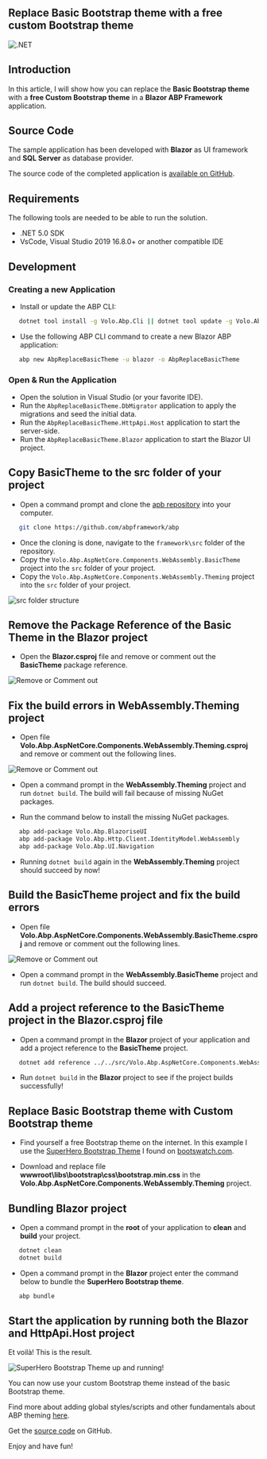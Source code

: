 ## Replace Basic Bootstrap theme with a free custom Bootstrap theme

![.NET](https://github.com/bartvanhoey/AbpReplaceBasicTheme/workflows/.NET/badge.svg)

## Introduction

In this article, I will show how you can replace the **Basic Bootstrap theme** with a **free Custom Bootstrap theme** in a **Blazor ABP Framework** application.

## Source Code

The sample application has been developed with **Blazor** as UI framework and **SQL Server** as database provider.

The source code of the completed application is [available on GitHub](https://github.com/bartvanhoey/AbpReplaceBasicTheme.git).

## Requirements

The following tools are needed to be able to run the solution.

* .NET 5.0 SDK
* VsCode, Visual Studio 2019 16.8.0+ or another compatible IDE

## Development

### Creating a new Application

* Install or update the ABP CLI:

```bash
   dotnet tool install -g Volo.Abp.Cli || dotnet tool update -g Volo.Abp.Cli
```

* Use the following ABP CLI command to create a new Blazor ABP application:

```bash
   abp new AbpReplaceBasicTheme -u blazor -o AbpReplaceBasicTheme
```

### Open & Run the Application

* Open the solution in Visual Studio (or your favorite IDE).
* Run the `AbpReplaceBasicTheme.DbMigrator` application to apply the migrations and seed the initial data.
* Run the `AbpReplaceBasicTheme.HttpApi.Host` application to start the server-side.
* Run the `AbpReplaceBasicTheme.Blazor` application to start the Blazor UI project.

## Copy BasicTheme to the src folder of your project

* Open a command prompt and clone the [apb repository](https://github.com/abpframework/abp) into your computer.

```bash
   git clone https://github.com/abpframework/abp
```

* Once the cloning is done, navigate to the `framework\src` folder of the repository.
* Copy the `Volo.Abp.AspNetCore.Components.WebAssembly.BasicTheme` project into the `src` folder of your project.
* Copy the `Volo.Abp.AspNetCore.Components.WebAssembly.Theming` project into the `src` folder of your project.

![src folder structure](images/src_folder_structure.jpg)

## Remove the Package Reference of the Basic Theme in the Blazor project

* Open the **Blazor.csproj** file and remove or comment out the **BasicTheme** package reference.

![Remove or Comment out](images/remove_or_comment_out_in_blazor_csproj.jpg)

## Fix the build errors in WebAssembly.Theming project

* Open file **Volo.Abp.AspNetCore.Components.WebAssembly.Theming.csproj** and remove or comment out the following lines.

![Remove or Comment out](images/remove_or_comment_out_in_theming_csproj.jpg)

* Open a command prompt in the **WebAssembly.Theming** project and run `dotnet build`. The build will fail because of missing NuGet packages.

* Run the command below to install the missing NuGet packages.

```bash
   abp add-package Volo.Abp.BlazoriseUI
   abp add-package Volo.Abp.Http.Client.IdentityModel.WebAssembly
   abp add-package Volo.Abp.UI.Navigation
```

* Running `dotnet build` again in the **WebAssembly.Theming** project should succeed by now!

## Build the BasicTheme project and fix the build errors

* Open file **Volo.Abp.AspNetCore.Components.WebAssembly.BasicTheme.csproj** and remove or comment out the following lines.

![Remove or Comment out](images/remove_or_comment_out_in_basictheme_csproj.jpg)

* Open a command prompt in the **WebAssembly.BasicTheme** project and run `dotnet build`. The build should succeed.

## Add a project reference to the BasicTheme project in the Blazor.csproj file

* Open a command prompt in the **Blazor** project of your application and add a project reference to the **BasicTheme** project.

```bash
   dotnet add reference ../../src/Volo.Abp.AspNetCore.Components.WebAssembly.BasicTheme/Volo.Abp.AspNetCore.Components.WebAssembly.BasicTheme.csproj
```

* Run `dotnet build` in the **Blazor** project to see if the project builds successfully!

## Replace Basic Bootstrap theme with Custom Bootstrap theme

* Find yourself a free Bootstrap theme on the internet. In this example I use the  [SuperHero Bootstrap Theme](https://bootswatch.com/superhero/) I found on [bootswatch.com](https://bootswatch.com/).

* Download and replace file **wwwroot\libs\bootstrap\css\bootstrap.min.css** in the **Volo.Abp.AspNetCore.Components.WebAssembly.Theming** project.

## Bundling Blazor project

* Open a command prompt in the **root** of your application to **clean** and **build** your project.

```bash
   dotnet clean
   dotnet build
```

* Open a command prompt in the **Blazor** project enter the command below to bundle the **SuperHero Bootstrap theme**.

```bash
   abp bundle
```

## Start the application by running both the Blazor and HttpApi.Host project

Et voilà! This is the result.

![SuperHero Bootstrap Theme up and running!](images/superhero_bootstrap_theme.jpg)

You can now use your custom Bootstrap theme instead of the basic Bootstrap theme.

Find more about adding global styles/scripts and other fundamentals about ABP theming [here](https://docs.abp.io/en/abp/latest/UI/AspNetCore/Theming).

Get the [source code](https://github.com/bartvanhoey/AbpReplaceBasicTheme) on GitHub.

Enjoy and have fun!

